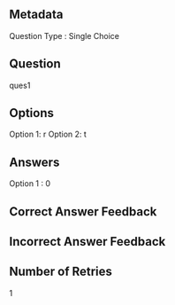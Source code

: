 ## Metadata
Question Type : Single Choice

## Question
ques1

## Options
Option 1: r
Option 2: t

## Answers
Option 1 : 0

## Correct Answer Feedback


## Incorrect Answer Feedback


## Number of Retries
1

